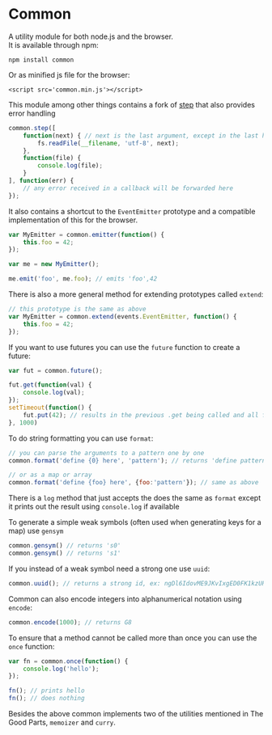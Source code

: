 # Common
A utility module for both node.js and the browser.  
It is available through npm:

	npm install common

Or as minified js file for the browser:

	<script src='common.min.js'></script>

This module among other things contains a fork of [step](https://github.com/creationix/step) that also provides error handling

``` js
common.step([
	function(next) { // next is the last argument, except in the last handler
		fs.readFile(__filename, 'utf-8', next);
	},
	function(file) {
		console.log(file);
	}
], function(err) {
	// any error received in a callback will be forwarded here
});
```

It also contains a shortcut to the `EventEmitter` prototype and a compatible implementation of this for the browser.

``` js
var MyEmitter = common.emitter(function() {
	this.foo = 42;
});

var me = new MyEmitter();

me.emit('foo', me.foo); // emits 'foo',42
```

There is also a more general method for extending prototypes called `extend`:

``` js
// this prototype is the same as above
var MyEmitter = common.extend(events.EventEmitter, function() {
	this.foo = 42;
});
```

If you want to use futures you can use the `future` function to create a future:

``` js
var fut = common.future();

fut.get(function(val) {
	console.log(val);
});
setTimeout(function() {
	fut.put(42); // results in the previous .get being called and all future .get's will be called synchroniously
}, 1000)
```

To do string formatting you can use `format`:

``` js
// you can parse the arguments to a pattern one by one
common.format('define {0} here', 'pattern'); // returns 'define pattern here'

// or as a map or array
common.format('define {foo} here', {foo:'pattern'}); // same as above
```
There is a `log` method that just accepts the does the same as `format` except it prints out the result using `console.log` if available

To generate a simple weak symbols (often used when generating keys for a map) use `gensym`

``` js
common.gensym() // returns 's0'
common.gensym() // returns 's1'
```

If you instead of a weak symbol need a strong one use `uuid`:

``` js
common.uuid(); // returns a strong id, ex: ngDl6IdovME9JKvIxgED0FK1kzURxfZaCq48-0
```

Common can also encode integers into alphanumerical notation using `encode`:

``` js
common.encode(1000); // returns G8
```

To ensure that a method cannot be called more than once you can use the `once` function:

``` js
var fn = common.once(function() {
	console.log('hello');
});

fn(); // prints hello
fn(); // does nothing
```

Besides the above common implements two of the utilities mentioned in The Good Parts, `memoizer` and `curry`.  
